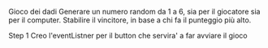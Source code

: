 Gioco dei dadi
Generare un numero random da 1 a 6, sia per il giocatore sia per il computer. Stabilire il vincitore, in base a chi fa il punteggio più alto.

Step 1
Creo l'eventListner per il button che servira' a far avviare il gioco